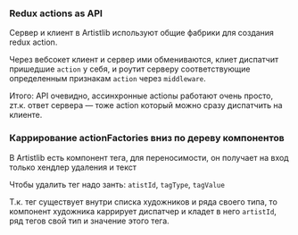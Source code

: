 ### Redux actions as API
Сервер и клиент в Artistlib используют общие фабрики для создания redux action.

Через вебсокет клиент и сервер ими обмениваются, клиет диспатчит пришедшие `action` у себя, и роутит серверу соответствующие определенным признакам `action` через `middleware`.

Итого: API очевидно, ассинхронные actionы работают очень просто, zт.к. ответ сервера — тоже action который можно сразу диспатчить на клиенте.

### Каррирование actionFactories вниз по дереву компонентов
В Artistlib есть компонент тега, для переносимости, он получает на вход только хендлер удаления и текст

Чтобы удалить тег надо занть: `atistId`, `tagType`, `tagValue`

Т.к. тег существует внутри списка художников и ряда своего типа, то компонент художника каррирует диспатчер и кладет в него `artistId`, ряд тегов свой тип и значение этого тега. 